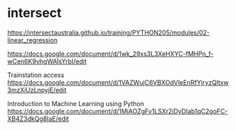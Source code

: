 # intersect

https://intersectaustralia.github.io/training/PYTHON205/modules/02-linear_regression


https://docs.google.com/document/d/1wk_29xs3L3XeHXYC-fMHPn_f-wCen6K9vhgWAIsYrbI/edit


Trainstation access
https://docs.google.com/document/d/1VAZWujC6VBXOdVleEnRfYjryzQltxw3mzXjUzLnpyjE/edit

Introduction to Machine Learning using Python
https://docs.google.com/document/d/1MjAOZgFv1LSXr2iDyDIab1qC2goFC-XB4Z3dkQg8IaE/edit
